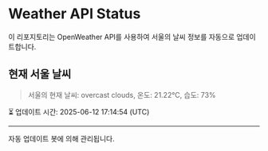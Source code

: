 
# Weather API Status

이 리포지토리는 OpenWeather API를 사용하여 서울의 날씨 정보를 자동으로 업데이트합니다.

## 현재 서울 날씨
> 서울의 현재 날씨: overcast clouds, 온도: 21.22°C, 습도: 73%

⏳ 업데이트 시간: 2025-06-12 17:14:54 (UTC)

---
자동 업데이트 봇에 의해 관리됩니다.

